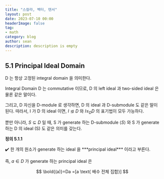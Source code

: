 ```yaml
---
title: "스칼라, 벡터, 텐서"
layout: post
date: 2023-07-10 00:00
headerImage: false
tag:
- math
category: blog
author: sean
description: description is empty
---
```


## 5.1 Principal Ideal Domain

D 는 항상 고정된 integral domain 을 의미한다.

Integral Domain D 는 commutative 이므로, D 의 left ideal 과 two-sided ideal 은 물론 같은 말이다.

그리고, D 자신을 D-module 로 생각하면, D 의 ideal 과 D-submodule 도 같은 말이 된다. 따라서, I 가 D 의 ideal 이면, $I\trianglelefteq D$ 와 $I \le_D D$ 의 표기법이 모두 가능하다.

뿐만 아니라, $S \subseteq D$ 일 때, S 가 generate 하는 D-submodule $\langle S \rangle$ 와 S 가 generate 하는 D 의 ideal (S) 도 같은 의미를 갖는다.

</aside>

**정의 5.1.1**

<aside>
✔️ 한 개의 원소가 generate 하는 ideal 을 ***principal ideal*** 이라고 부른다.

즉, $a \in D$
 가 generate 하는 principal ideal 은

$$
\bold{(a)}=Da =[a \text{ 배수 전체 집합}]
$$

</aside>
